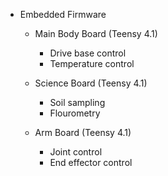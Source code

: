 - Embedded Firmware
    - Main Body Board (Teensy 4.1)
        - Drive base control
        - Temperature control

    - Science Board (Teensy 4.1)
        - Soil sampling
        - Flourometry

    - Arm Board (Teensy 4.1)
        - Joint control
        - End effector control